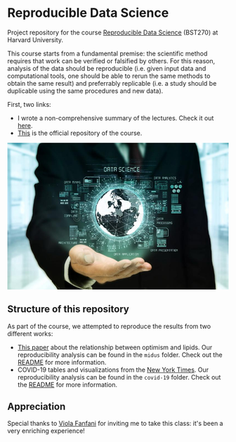 # Reproducible Data Science

Project repository for the course [Reproducible Data Science](https://www.coursicle.com/harvard/courses/BST/270/) (BST270) at Harvard University. 

This course starts from a fundamental premise: the scientific method requires that work can be verified or falsified by others. For this reason, analysis of the data should be reproducible (i.e. given input data and computational tools, one should be able to rerun the same methods to obtain the same result) and preferrably replicable (i.e. a study should be duplicable using the same procedures and new data).

First, two links:

- I wrote a non-comprehensive summary of the lectures. Check it out [here](/Summary.pdf).
- [This](https://github.com/violafanfani/BST270-Winter2023) is the official repository of the course.

![Alt text](/cover.jpg?raw=true "Title")

## Structure of this repository

As part of the course, we attempted to reproduce the results from two different works:

- [This paper](https://www.ajconline.org/article/S0002-9149(13)00388-3/pdf) about the relationship between optimism and lipids. Our reproducibility analysis can be found in the ``midus`` folder. Check out the [README](midus/README.md) for more information. 
- COVID-19 tables and visualizations from the [New York Times](https://www.nytimes.com/interactive/2021/us/covid-cases.html). Our reproducibility analysis can be found in the ``covid-19`` folder. Check out the [README](covid-19/README.md) for more information. 

## Appreciation

Special thanks to [Viola Fanfani](https://violafanfani.github.io/) for inviting me to take this class: it's been a very enriching experience!
